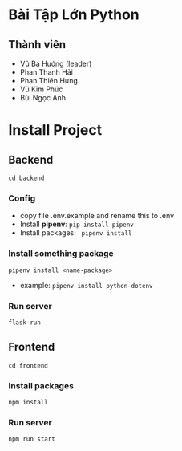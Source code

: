 # Bài Tập Lớn Python
## Thành viên
* Vũ Bá Hướng (leader)
* Phan Thanh Hải
* Phan Thiên Hưng
* Vũ Kim Phúc
* Bùi Ngọc Anh
# Install Project
## Backend
``` cd backend ```
### Config

- copy file .env.example and rename this to .env
- Install **pipenv**: ``` pip install pipenv ```
- Install packages:
``` pipenv install```
### Install something package
``` pipenv install <name-package> ```
* example:
``` pipenv install python-dotenv ```
### Run server
``` flask run ```
## Frontend

``` cd frontend ```
### Install packages
``` npm install ```
### Run server
``` npm run start ```